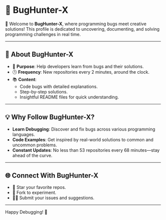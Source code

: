 # 👾 BugHunter-X

👋 Welcome to **BugHunter-X**, where programming bugs meet creative solutions! This profile is dedicated to uncovering, documenting, and solving programming challenges in real time.

---

## 🚀 About BugHunter-X
- 🔧 **Purpose**: Help developers learn from bugs and their solutions.
- 🕒 **Frequency**: New repositories every 2 minutes, around the clock.
- 📚 **Content**: 
  - Code bugs with detailed explanations.
  - Step-by-step solutions.
  - Insightful README files for quick understanding.

---

## 💡 Why Follow BugHunter-X?
- **Learn Debugging**: Discover and fix bugs across various programming languages.
- **Code Examples**: Get inspired by real-world solutions to common and uncommon problems.
- **Constant Updates**: No less than 53 repositories every 68 minutes—stay ahead of the curve.

---

## 🌐 Connect With BugHunter-X
- 🌟 Star your favorite repos.
- 🍴 Fork to experiment.
- 🧑‍💻 Submit your issues and suggestions.

---

Happy Debugging! 🎉
